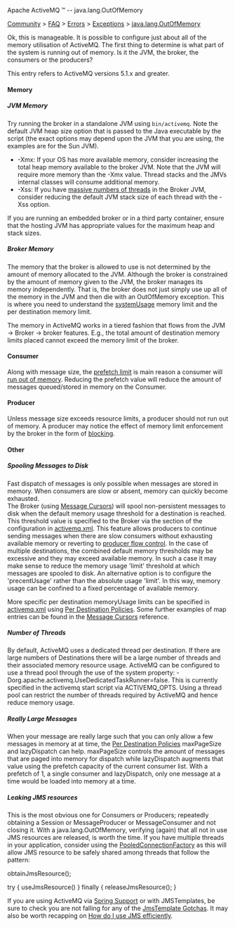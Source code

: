 Apache ActiveMQ ™ -- java.lang.OutOfMemory 

[Community](community.html) > [FAQ](faq.html) > [Errors](errors.html) > [Exceptions](exceptions.html) > [java.lang.OutOfMemory](javalangoutofmemory.html)


Ok, this is manageable. It is possible to configure just about all of the memory utilisation of ActiveMQ. The first thing to determine is what part of the system is running out of memory. Is it the JVM, the broker, the consumers or the producers?

This entry refers to ActiveMQ versions 5.1.x and greater.

#### Memory

##### JVM Memory

Try running the broker in a standalone JVM using `bin/activemq`. Note the default JVM heap size option that is passed to the Java executable by the script (the exact options may depend upon the JVM that you are using, the examples are for the Sun JVM).

*   -Xmx: If your OS has more available memory, consider increasing the total heap memory available to the broker JVM. Note that the JVM will require more memory than the -Xmx value. Thread stacks and the JMVs internal classes will consume additional memory.
*   -Xss: If you have [massive numbers of threads](javalangoutofmemory.html) in the Broker JVM, consider reducing the default JVM stack size of each thread with the -Xss option.

If you are running an embedded broker or in a third party container, ensure that the hosting JVM has appropriate values for the maximum heap and stack sizes.

##### Broker Memory

The memory that the broker is allowed to use is not determined by the amount of memory allocated to the JVM. Although the broker is constrained by the amount of memory given to the JVM, the broker manages its memory independently. That is, the broker does not just simply use up all of the memory in the JVM and then die with an OutOfMemory exception. This is where you need to understand the [systemUsage](producer-flow-control.html) memory limit and the per destination memory limit.

The memory in ActiveMQ works in a tiered fashion that flows from the JVM -> Broker -> broker features. E.g., the total amount of destination memory limits placed cannot exceed the memory limit of the broker.

#### Consumer

Along with message size, the [prefetch limit](what-is-the-prefetch-limit-for.html) is main reason a consumer will [run out of memory](what-is-the-prefetch-limit-for.html). Reducing the prefetch value will reduce the amount of messages queued/stored in memory on the Consumer.

#### Producer

Unless message size exceeds resource limits, a producer should not run out of memory. A producer may notice the effect of memory limit enforcement by the broker in the form of [blocking](my-producer-blocks.html).

#### Other

##### Spooling Messages to Disk

Fast dispatch of messages is only possible when messages are stored in memory. When consumers are slow or absent, memory can quickly become exhausted.  
The Broker (using [Message Cursors](message-cursors.html)) will spool non-persistent messages to disk when the default memory usage threshold for a destination is reached. This threshold value is specified to the Broker via the <memoryUsage> section of the <systemUsage> configuration in [activemq.xml](xml-configuration.html). This feature allows producers to continue sending messages when there are slow consumers without exhausting available memory or reverting to [producer flow control](producer-flow-control.html). In the case of multiple destinations, the combined default memory thresholds may be excessive and they may exceed available memory. In such a case it may make sense to reduce the memory usage 'limit' threshold at which messages are spooled to disk. An alternative option is to configure the 'precentUsage' rather than the absolute usage 'limit'. In this way, memory usage can be confined to a fixed percentage of available memory.

More specific per destination memoryUsage limits can be specified in [activemq.xml](xml-configuration.html) using [Per Destination Policies](per-destination-policies.html). Some further examples of <destinationPolicy> map entries can be found in the [Message Cursors](message-cursors.html) reference.

##### Number of Threads

By default, ActiveMQ uses a dedicated thread per destination. If there are large numbers of Destinations there will be a large number of threads and their associated memory resource usage. ActiveMQ can be configured to use a thread pool through the use of the system property: -Dorg.apache.activemq.UseDedicatedTaskRunner=false. This is currently specified in the activemq start script via ACTIVEMQ_OPTS. Using a thread pool can restrict the number of threads required by ActiveMQ and hence reduce memory usage.

##### Really Large Messages

When your message are really large such that you can only allow a few messages in memory at at time, the [Per Destination Policies](per-destination-policies.html) maxPageSize and lazyDispatch can help. maxPageSize controls the amount of messages that are paged into memory for dispatch while lazyDispatch augments that value using the prefetch capacity of the current consumer list. With a prefetch of 1, a single consumer and lazyDispatch, only one message at a time would be loaded into memory at a time.

##### Leaking JMS resources

This is the most obvious one for Consumers or Producers; repeatedly obtaining a Session or MessageProducer or MessageConsumer and not closing it. With a java.lang.OutOfMemory, verifying (again) that all not in use JMS resources are released, is worth the time. If you have multiple threads in your application, consider using the [PooledConnectionFactory](http://activemq.apache.org/maven/activemq-core/apidocs/org/apache/activemq/pool/PooledConnectionFactory.html) as this will allow JMS resource to be safely shared among threads that follow the pattern:

obtainJmsResource(); 

try 
{ 
    useJmsResource() 
} finally { 
    releaseJmsResource(); 
} 

If you are using ActiveMQ via [Spring Support](spring-support.html) or with JMSTemplates, be sure to check you are not falling for any of the [JmsTemplate Gotchas](jmstemplate-gotchas.html). It may also be worth recapping on [How do I use JMS efficiently](how-do-i-use-jms-efficiently.html).

